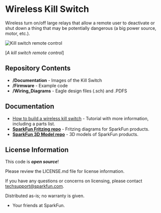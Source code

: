 Wireless Kill Switch
======================

Wireless turn on/off large relays that allow a remote user to deactivate or shut down a thing that may be potentially dangerous (a big power source, motor, etc.).

![Kill switch remote control](https://github.com/sparkfun/Wireless_Kill_Switch/blob/master/Documentation/Kill_Switch_Images-01.jpg)

[*A kill switch remote control*]

Repository Contents
-------------------
* **/Documentation** - Images of the Kill Switch
* **/Firmware** - Example code 
* **/Wiring_Diagrams** - Eagle design files (.sch) and .PDFS

Documentation
-------------
* [How to build a wireless kill switch](https://learn.sparkfun.com/tutorials/how-to-build-a-remote-kill-switch) - Tutorial with more information, including a parts list. 
* **[SparkFun Fritzing repo](https://github.com/sparkfun/Fritzing_Parts)** - Fritzing diagrams for SparkFun products.
* **[SparkFun 3D Model repo](https://github.com/sparkfun/3D_Models)** - 3D models of SparkFun products. 

License Information
-------------------

This code is _**open source**_! 

Please review the LICENSE.md file for license information. 

If you have any questions or concerns on licensing, please contact techsupport@sparkfun.com.

Distributed as-is; no warranty is given.

- Your friends at SparkFun.
